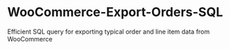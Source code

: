 # WooCommerce-Export-Orders-SQL
Efficient SQL query for exporting typical order and line item data from WooCommerce
